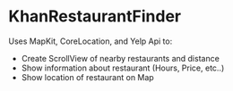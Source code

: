 # KhanRestaurantFinder
Uses MapKit, CoreLocation, and Yelp Api to:
  - Create ScrollView of nearby restaurants and distance
  - Show information about restaurant (Hours, Price, etc..)
  - Show location of restaurant on Map
